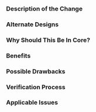 <!--

### Requirements

* Filling out the template is required. Any pull request that does not include
enough information to be reviewed in a timely manner may be closed at the
maintainers' discretion.
* Follow the check list items defined by https://github.com/constellation-app/constellation/blob/master/CONTRIBUTING.md#pull-requests
* All new code requires unit tests to ensure they work as expected and will
continue to work as new code is added in the future (regression testing).
* Have you read Constellation's Code of Conduct? By filing an issue, you are
expected to comply with it, including treating everyone with respect:
https://github.com/constellation-app/constellation/blob/master/CODE_OF_CONDUCT.md

-->

### Description of the Change

<!--

We must be able to understand the design of your change from this description.
If we can't get a good idea of what the code will be doing from the description
here, the pull request may be closed at the maintainers' discretion. Keep in
mind that the maintainer reviewing this PR may not be familiar with or have
worked with the code here recently, so please walk us through the concepts.

-->

### Alternate Designs

<!--

Explain what other alternates were considered and why the proposed version was
selected.

-->

### Why Should This Be In Core?

<!--

Explain why this functionality should be in Constellation Core as opposed to a
different module suite. Note that this question is more applicable when adding
new functionality. If this change is a minor update to an exising file then it
is understood that this change has to be to this module suite and a response
and therefore a response to this question is not required.

-->

### Benefits

<!-- What benefits will be realized by the code change? -->

### Possible Drawbacks

<!-- What are the possible side-effects or negative impacts of the code change? -->

### Verification Process

<!--

What process did you follow to verify that your change has the desired effects?

- How did you verify that all new functionality works as expected?
- How did you verify that all changed functionality works as expected?
- How did you verify that the change has not introduced any regressions?

Describe the actions you performed (e.g., buttons you clicked, text you typed,
commands you ran, etc.), and describe the results you observed.

-->

### Applicable Issues

<!-- Link any applicable issues here -->
